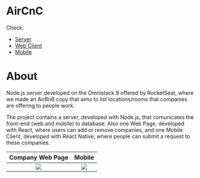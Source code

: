 # AirCnC

Check:
  - [Server](https://github.com/rafacdomin/aircnc/tree/master/aircnc-server)
  - [Web Client](https://github.com/rafacdomin/aircnc/tree/master/aircnc-web)
  - [Mobile](https://github.com/rafacdomin/aircnc/tree/master/mobile)

# About 

Node.js server developed on the Omnistack 9 offered by RocketSeat, where we made an AirBnB copy that aims to list locations/rooms that companies are offering to people work.

The project contains a server, developed with Node.js, that comunicates the front-end (web and mobile) to database. Also one Web Page, developed with React, where users can add or remove companies, and one Mobile Client, developed with React Native, where people can submit a request to these companies.

Company Web Page                      |  Mobile
:------------------------------------:|:-------------------------:
![](https://i.imgur.com/5jpdvmN.png)  |![](https://i.imgur.com/oIT1J1Y.jpg)
